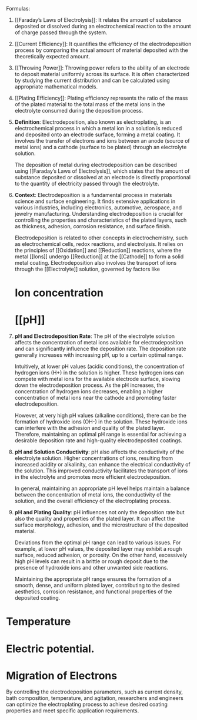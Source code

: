 Formulas:

1.  [[Faraday’s Laws of Electrolysis]]: It relates the amount of substance deposited or dissolved during an electrochemical reaction to the amount of charge passed through the system.
    
2.  [[Current Efficiency]]: It quantifies the efficiency of the electrodeposition process by comparing the actual amount of material deposited with the theoretically expected amount.
    
3.  [[Throwing Power]]: Throwing power refers to the ability of an electrode to deposit material uniformly across its surface. It is often characterized by studying the current distribution and can be calculated using appropriate mathematical models.
    
4.  [[Plating Efficiency]]: Plating efficiency represents the ratio of the mass of the plated material to the total mass of the metal ions in the electrolyte consumed during the deposition process.

1. **Definition**:
   Electrodeposition, also known as electroplating, is an electrochemical process in which a metal ion in a solution is reduced and deposited onto an electrode surface, forming a metal coating. It involves the transfer of electrons and ions between an anode (source of metal ions) and a cathode (surface to be plated) through an electrolyte solution.

   The deposition of metal during electrodeposition can be described using [[Faraday’s Laws of Electrolysis]], which states that the amount of substance deposited or dissolved at an electrode is directly proportional to the quantity of electricity passed through the electrolyte.

2. **Context**:
   Electrodeposition is a fundamental process in materials science and surface engineering. It finds extensive applications in various industries, including electronics, automotive, aerospace, and jewelry manufacturing. Understanding electrodeposition is crucial for controlling the properties and characteristics of the plated layers, such as thickness, adhesion, corrosion resistance, and surface finish.

   Electrodeposition is related to other concepts in electrochemistry, such as electrochemical cells, redox reactions, and electrolysis. It relies on the principles of [[Oxidation]] and [[Reduction]] reactions, where the metal [[Ions]] undergo [[Reduction]] at the [[Cathode]] to form a solid metal coating. Electrodeposition also involves the transport of ions through the [[Electrolyte]] solution, governed by factors like 
   
   # Ion concentration
   
   # [[pH]]

1.  **pH and Electrodeposition Rate**: The pH of the electrolyte solution affects the concentration of metal ions available for electrodeposition and can significantly influence the deposition rate. The deposition rate generally increases with increasing pH, up to a certain optimal range.
    
    Intuitively, at lower pH values (acidic conditions), the concentration of hydrogen ions (H+) in the solution is higher. These hydrogen ions can compete with metal ions for the available electrode surface, slowing down the electrodeposition process. As the pH increases, the concentration of hydrogen ions decreases, enabling a higher concentration of metal ions near the cathode and promoting faster electrodeposition.
    
    However, at very high pH values (alkaline conditions), there can be the formation of hydroxide ions (OH-) in the solution. These hydroxide ions can interfere with the adhesion and quality of the plated layer. Therefore, maintaining an optimal pH range is essential for achieving a desirable deposition rate and high-quality electrodeposited coatings.
    
2.  **pH and Solution Conductivity**: pH also affects the conductivity of the electrolyte solution. Higher concentrations of ions, resulting from increased acidity or alkalinity, can enhance the electrical conductivity of the solution. This improved conductivity facilitates the transport of ions in the electrolyte and promotes more efficient electrodeposition.
    
    In general, maintaining an appropriate pH level helps maintain a balance between the concentration of metal ions, the conductivity of the solution, and the overall efficiency of the electroplating process.
    
3.  **pH and Plating Quality**: pH influences not only the deposition rate but also the quality and properties of the plated layer. It can affect the surface morphology, adhesion, and the microstructure of the deposited material.
    
    Deviations from the optimal pH range can lead to various issues. For example, at lower pH values, the deposited layer may exhibit a rough surface, reduced adhesion, or porosity. On the other hand, excessively high pH levels can result in a brittle or rough deposit due to the presence of hydroxide ions and other unwanted side reactions.
    
    Maintaining the appropriate pH range ensures the formation of a smooth, dense, and uniform plated layer, contributing to the desired aesthetics, corrosion resistance, and functional properties of the deposited coating.

   
# Temperature
   
# Electric potential.

# Migration of Electrons

   By controlling the electrodeposition parameters, such as current density, bath composition, temperature, and agitation, researchers and engineers can optimize the electroplating process to achieve desired coating properties and meet specific application requirements.


